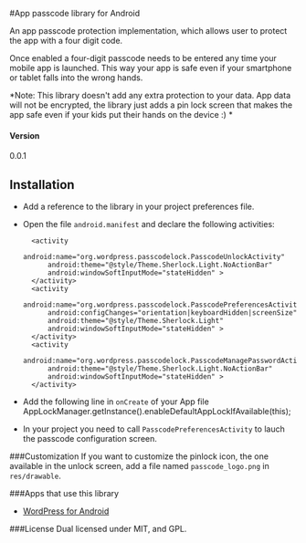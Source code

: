 #App passcode library for Android

An app passcode protection implementation, which allows user to protect the app with a four digit code. 

Once enabled a four-digit passcode needs to be entered any time your mobile app is launched. This way your app is safe even if your smartphone or tablet falls into the wrong hands.

*Note: This library doesn't add any extra protection to your data. App data will not be encrypted, the library just adds a pin lock screen that makes the app safe even if your kids put their hands on the device :) * 


#### Version
0.0.1

## Installation
- Add a reference to the library in your project preferences file.
- Open the file `android.manifest` and declare the following activities:

        <activity
            android:name="org.wordpress.passcodelock.PasscodeUnlockActivity"
            android:theme="@style/Theme.Sherlock.Light.NoActionBar"
            android:windowSoftInputMode="stateHidden" >
        </activity>
        <activity
            android:name="org.wordpress.passcodelock.PasscodePreferencesActivity"
            android:configChanges="orientation|keyboardHidden|screenSize"
            android:theme="@style/Theme.Sherlock.Light"
            android:windowSoftInputMode="stateHidden" >
        </activity>
        <activity
            android:name="org.wordpress.passcodelock.PasscodeManagePasswordActivity"
            android:theme="@style/Theme.Sherlock.Light.NoActionBar"
            android:windowSoftInputMode="stateHidden" >
        </activity>

- Add the following line in `onCreate` of your App file 
        AppLockManager.getInstance().enableDefaultAppLockIfAvailable(this);

- In your project you need to call `PasscodePreferencesActivity` to lauch the passcode configuration screen.

###Customization
If you want to customize the pinlock icon, the one available in the unlock screen, add a file named `passcode_logo.png` in `res/drawable`.

###Apps that use this library
- [WordPress for Android][1]

###License
Dual licensed under MIT, and GPL.

[1]: https://github.com/wordpress-mobile/WordPress-Android